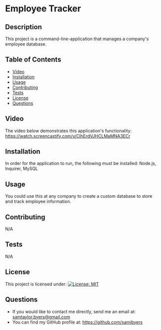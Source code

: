   # Employee Tracker
  ## Description 
  This project is a command-line-application that manages a company's employee database.
  ## Table of Contents 
  * [Video](#video)
  * [Installation](#installation)
  * [Usage](#usage)
  * [Contributing](#contributing)
  * [Tests](#tests)
  * [License](#license)
  * [Questions](#questions)
  ## Video
  The video below demonstrates this application's functionality:
  https://watch.screencastify.com/v/CIhErdVJHCLMaMNA3ECr
  ## Installation 
  In order for the application to run, the following must be installed: Node.js, Inquirer, MySQL
  ## Usage 
  You could use this at any company to create a custom database to store and track employee information.
  ## Contributing 
  N/A
  ## Tests 
  N/A
  ## License 
  This project is licensed under: [![License: MIT](https://img.shields.io/badge/License-MIT-yellow.svg)](https://opensource.org/licenses/MIT)
  ## Questions 
  * If you would like to contact me directly, send me an email at: samtaylor.byers@gmail.com
  * You can find my GitHub profile at: https://github.com/samibyers

